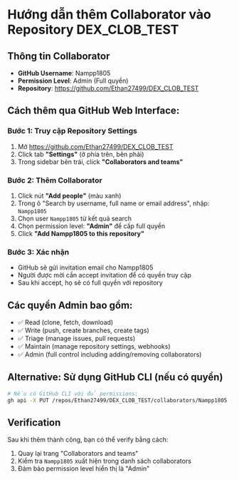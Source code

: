 # Hướng dẫn thêm Collaborator vào Repository DEX_CLOB_TEST

## Thông tin Collaborator
- **GitHub Username**: Nampp1805
- **Permission Level**: Admin (Full quyền)
- **Repository**: https://github.com/Ethan27499/DEX_CLOB_TEST

## Cách thêm qua GitHub Web Interface:

### Bước 1: Truy cập Repository Settings
1. Mở https://github.com/Ethan27499/DEX_CLOB_TEST
2. Click tab **"Settings"** (ở phía trên, bên phải)
3. Trong sidebar bên trái, click **"Collaborators and teams"**

### Bước 2: Thêm Collaborator
1. Click nút **"Add people"** (màu xanh)
2. Trong ô "Search by username, full name or email address", nhập: `Nampp1805`
3. Chọn user `Nampp1805` từ kết quả search
4. Chọn permission level: **"Admin"** để cấp full quyền
5. Click **"Add Nampp1805 to this repository"**

### Bước 3: Xác nhận
- GitHub sẽ gửi invitation email cho Nampp1805
- Người được mời cần accept invitation để có quyền truy cập
- Sau khi accept, họ sẽ có full quyền với repository

## Các quyền Admin bao gồm:
- ✅ Read (clone, fetch, download)
- ✅ Write (push, create branches, create tags)
- ✅ Triage (manage issues, pull requests)
- ✅ Maintain (manage repository settings, webhooks)
- ✅ Admin (full control including adding/removing collaborators)

## Alternative: Sử dụng GitHub CLI (nếu có quyền)
```bash
# Nếu có GitHub CLI với đủ permissions:
gh api -X PUT /repos/Ethan27499/DEX_CLOB_TEST/collaborators/Nampp1805 -f permission=admin
```

## Verification
Sau khi thêm thành công, bạn có thể verify bằng cách:
1. Quay lại trang "Collaborators and teams"
2. Kiểm tra `Nampp1805` xuất hiện trong danh sách collaborators
3. Đảm bảo permission level hiển thị là "Admin"
